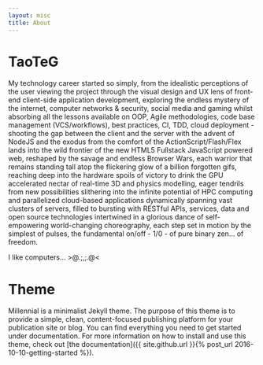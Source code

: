 ```yaml
---
layout: misc
title: About
---
```


# TaoTeG

My technology career started so simply, from the idealistic perceptions of the user viewing the project through the visual design and UX lens of front-end client-side application development, exploring the endless mystery of the internet, computer networks & security, social media and gaming whilst absorbing all the lessons available on OOP, Agile methodologies, code base management (VCS/workflows), best practices, CI, TDD, cloud deployment - shooting the gap between the client and the server with the advent of NodeJS and the exodus from the comfort of the ActionScript/Flash/Flex lands into the wild frontier of the new HTML5 Fullstack JavaScript powered web, reshaped by the savage and endless Browser Wars, each warrior that remains standing tall atop the flickering glow of a billion forgotten gifs, reaching deep into the hardware spoils of victory to drink the GPU accelerated nectar of real-time 3D and physics modelling, eager tendrils from new possibilities slithering into the infinite potential of HPC computing and parallelized cloud-based applications dynamically spanning vast clusters of servers, filled to bursting with RESTful APIs, services, data and open source technologies intertwined in a glorious dance of self-empowering world-changing choreography, each step set in motion by the simplest of pulses, the fundamental on/off - 1/0 - of pure binary zen... of freedom.

I like computers... >@.;,;.@<

# Theme

Millennial is a minimalist Jekyll theme. The purpose of this theme is to provide a simple, clean, content-focused publishing platform for your publication site or blog. You can find everything you need to get started under documentation. For more information on how to install and use this theme, check out [the documentation]({{ site.github.url }}{% post_url 2016-10-10-getting-started %}).

